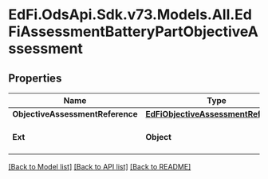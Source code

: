 # EdFi.OdsApi.Sdk.v73.Models.All.EdFiAssessmentBatteryPartObjectiveAssessment

## Properties

Name | Type | Description | Notes
------------ | ------------- | ------------- | -------------
**ObjectiveAssessmentReference** | [**EdFiObjectiveAssessmentReference**](EdFiObjectiveAssessmentReference.md) |  | 
**Ext** | **Object** | Extensions to the AssessmentBatteryPartObjectiveAssessment entity. | [optional] 

[[Back to Model list]](../../README.md#documentation-for-models) [[Back to API list]](../../README.md#documentation-for-api-endpoints) [[Back to README]](../../README.md)

